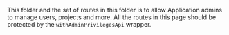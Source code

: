 This folder and the set of routes in this folder is to allow Application admins to manage
users, projects and more. All the routes in this page should be protected by the `withAdminPrivilegesApi` wrapper.
